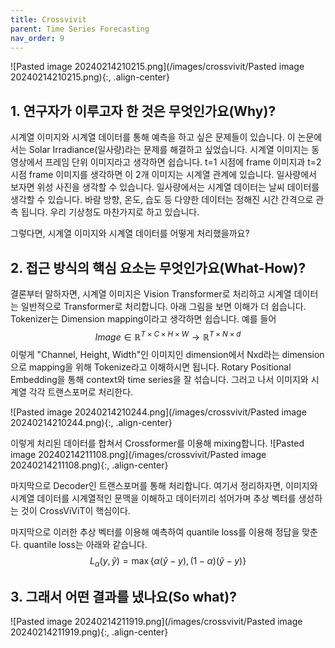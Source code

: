 ```yaml
---
title: Crossvivit
parent: Time Series Forecasting
nav_order: 9
---
```



<!--more-->
![Pasted image 20240214210215.png](/images/crossvivit/Pasted image 20240214210215.png){:, .align-center}

## 1. 연구자가 이루고자 한 것은 무엇인가요(Why)?
시계열 이미지와 시계열 데이터를 통해 예측을 하고 싶은 문제들이 있습니다. 이 논문에서는 Solar Irradiance(일사량)라는 문제를 해결하고 싶었습니다.
시계열 이미지는 동영상에서 프레임 단위 이미지라고 생각하면 쉽습니다. t=1 시점에 frame 이미지과 t=2 시점 frame 이미지를 생각하면 이 2개 이미지는 시계열 관계에 있습니다. 일사량에서 보자면 위성 사진을 생각할 수 있습니다.
일사량에서는 시계열 데이터는 날씨 데이터를 생각할 수 있습니다. 바람 방향, 온도, 습도 등 다양한 데이터는 정해진 시간 간격으로 관측 됩니다. 우리 기상청도 마찬가지로 하고 있습니다. 

그렇다면, 시계열 이미지와 시계열 데이터를 어떻게 처리했을까요?

## 2. 접근 방식의 핵심 요소는 무엇인가요(What-How)?
결론부터 말하자면, 시계열 이미지은 Vision Transformer로 처리하고 시계열 데이터는 일반적으로 Transformer로 처리합니다. 아래 그림을 보면 이해가 더 쉽습니다.
Tokenizer는 Dimension mapping이라고 생각하면 쉽습니다. 예를 들어 
$$
Image \in \mathbb{R}^{T \times C \times H \times W} \rightarrow \mathbb{R}^{T \times N \times d}
$$
이렇게 "Channel, Height, Width"인 이미지인 dimension에서 Nxd라는 dimension으로 mapping을 위해 Tokenize라고 이해하시면 됩니다.
Rotary Positional Embedding을 통해 context와 time series을 잘 섞습니다.
그러고 나서 이미지와 시계열 각각 트랜스포머로 처리한다.


![Pasted image 20240214210244.png](/images/crossvivit/Pasted image 20240214210244.png){:, .align-center}

이렇게 처리된 데이터를 합쳐서 Crossformer를 이용해 mixing합니다. 
![Pasted image 20240214211108.png](/images/crossvivit/Pasted image 20240214211108.png){:, .align-center}

마지막으로 Decoder인 트랜스포머를 통해 처리합니다.
여기서 정리하자면, 이미지와 시계열 데이터를 시계열적인 문맥을 이해하고 데이터끼리 섞어가며 추상 벡터를 생성하는 것이 CrossViViT이 핵심이다.

마지막으로 이러한 추상 벡터를 이용해 예측하여 quantile loss를 이용해 정답을 맞춘다. quantile loss는 아래와 같습니다.
$$L_{\alpha}(y, \hat{y}) =\max\{\alpha(\hat{y}-y), (1-\alpha)(\hat{y}-y)\}$$


## 3. 그래서 어떤 결과를 냈나요(So what)?

![Pasted image 20240214211919.png](/images/crossvivit/Pasted image 20240214211919.png){:, .align-center}
